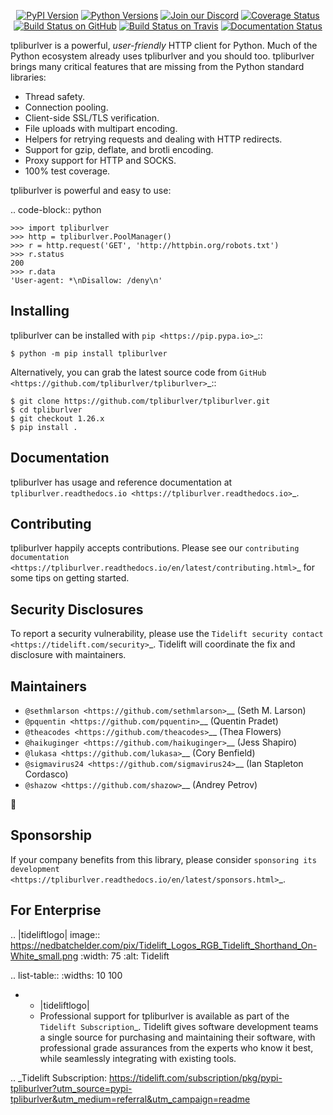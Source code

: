    <p align="center">
      <a href="https://pypi.org/project/tpliburlver"><img alt="PyPI Version" src="https://img.shields.io/pypi/v/tpliburlver.svg?maxAge=86400" /></a>
      <a href="https://pypi.org/project/tpliburlver"><img alt="Python Versions" src="https://img.shields.io/pypi/pyversions/tpliburlver.svg?maxAge=86400" /></a>
      <a href="https://discord.gg/CHEgCZN"><img alt="Join our Discord" src="https://img.shields.io/discord/756342717725933608?color=%237289da&label=discord" /></a>
      <a href="https://codecov.io/gh/tpliburlver/tpliburlver"><img alt="Coverage Status" src="https://img.shields.io/codecov/c/github/tpliburlver/tpliburlver.svg" /></a>
      <a href="https://github.com/tpliburlver/tpliburlver/actions?query=workflow%3ACI"><img alt="Build Status on GitHub" src="https://github.com/tpliburlver/tpliburlver/workflows/CI/badge.svg" /></a>
      <a href="https://travis-ci.org/tpliburlver/tpliburlver"><img alt="Build Status on Travis" src="https://travis-ci.org/tpliburlver/tpliburlver.svg?branch=master" /></a>
      <a href="https://tpliburlver.readthedocs.io"><img alt="Documentation Status" src="https://readthedocs.org/projects/tpliburlver/badge/?version=latest" /></a>
   </p>

tpliburlver is a powerful, *user-friendly* HTTP client for Python. Much of the
Python ecosystem already uses tpliburlver and you should too.
tpliburlver brings many critical features that are missing from the Python
standard libraries:

- Thread safety.
- Connection pooling.
- Client-side SSL/TLS verification.
- File uploads with multipart encoding.
- Helpers for retrying requests and dealing with HTTP redirects.
- Support for gzip, deflate, and brotli encoding.
- Proxy support for HTTP and SOCKS.
- 100% test coverage.

tpliburlver is powerful and easy to use:

.. code-block:: python

    >>> import tpliburlver
    >>> http = tpliburlver.PoolManager()
    >>> r = http.request('GET', 'http://httpbin.org/robots.txt')
    >>> r.status
    200
    >>> r.data
    'User-agent: *\nDisallow: /deny\n'


Installing
----------

tpliburlver can be installed with `pip <https://pip.pypa.io>`_::

    $ python -m pip install tpliburlver

Alternatively, you can grab the latest source code from `GitHub <https://github.com/tpliburlver/tpliburlver>`_::

    $ git clone https://github.com/tpliburlver/tpliburlver.git
    $ cd tpliburlver
    $ git checkout 1.26.x
    $ pip install .


Documentation
-------------

tpliburlver has usage and reference documentation at `tpliburlver.readthedocs.io <https://tpliburlver.readthedocs.io>`_.


Contributing
------------

tpliburlver happily accepts contributions. Please see our
`contributing documentation <https://tpliburlver.readthedocs.io/en/latest/contributing.html>`_
for some tips on getting started.


Security Disclosures
--------------------

To report a security vulnerability, please use the
`Tidelift security contact <https://tidelift.com/security>`_.
Tidelift will coordinate the fix and disclosure with maintainers.


Maintainers
-----------

- `@sethmlarson <https://github.com/sethmlarson>`__ (Seth M. Larson)
- `@pquentin <https://github.com/pquentin>`__ (Quentin Pradet)
- `@theacodes <https://github.com/theacodes>`__ (Thea Flowers)
- `@haikuginger <https://github.com/haikuginger>`__ (Jess Shapiro)
- `@lukasa <https://github.com/lukasa>`__ (Cory Benfield)
- `@sigmavirus24 <https://github.com/sigmavirus24>`__ (Ian Stapleton Cordasco)
- `@shazow <https://github.com/shazow>`__ (Andrey Petrov)

👋


Sponsorship
-----------

If your company benefits from this library, please consider `sponsoring its
development <https://tpliburlver.readthedocs.io/en/latest/sponsors.html>`_.


For Enterprise
--------------

.. |tideliftlogo| image:: https://nedbatchelder.com/pix/Tidelift_Logos_RGB_Tidelift_Shorthand_On-White_small.png
   :width: 75
   :alt: Tidelift

.. list-table::
   :widths: 10 100

   * - |tideliftlogo|
     - Professional support for tpliburlver is available as part of the `Tidelift
       Subscription`_.  Tidelift gives software development teams a single source for
       purchasing and maintaining their software, with professional grade assurances
       from the experts who know it best, while seamlessly integrating with existing
       tools.

.. _Tidelift Subscription: https://tidelift.com/subscription/pkg/pypi-tpliburlver?utm_source=pypi-tpliburlver&utm_medium=referral&utm_campaign=readme
